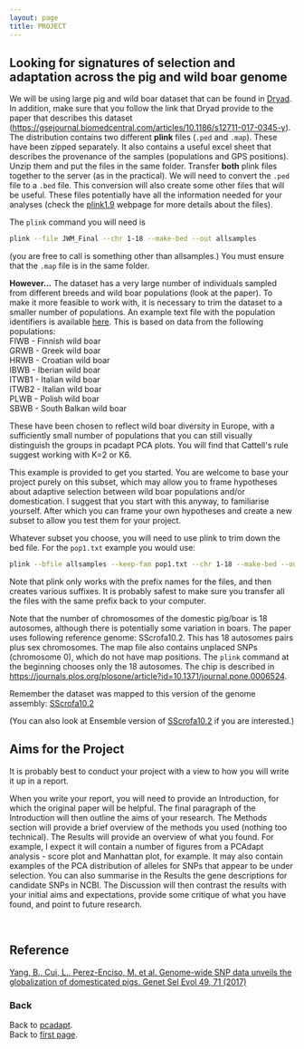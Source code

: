```yaml
---
layout: page
title: PROJECT
---
```


## Looking for signatures of selection and adaptation across the pig and wild boar genome


We will be using large pig and wild boar dataset that can be found in [Dryad](https://datadryad.org/stash/dataset/doi:10.5061/dryad.30tk6). In addition, make sure that you follow the link that Dryad provide to the paper that describes this dataset (https://gsejournal.biomedcentral.com/articles/10.1186/s12711-017-0345-y). The distribution contains two different **plink** files (```.ped``` and ```.map```). These have been zipped separately. It also contains a useful excel sheet that describes the provenance of the samples (populations and GPS positions). Unzip them and put the files in the same  folder. Transfer **both** plink files together to the server (as in the practical). We will need to convert the ```.ped``` file to a ```.bed``` file. This conversion will also create some other files that will be useful.  These files potentially have all the information needed for your analyses (check the [plink1.9](https://www.cog-genomics.org/plink/1.9/formats) webpage for more details about the files).

The ```plink``` command you will need is 
```sh
plink --file JWM_Final --chr 1-18 --make-bed --out allsamples
```
(you are free to call is something other than allsamples.) You must ensure that the ```.map``` file is in the same folder.

**However...** The dataset has a very large number of individuals sampled from different breeds and wild boar populations (look at the paper). To make it more feasible to work with, it is necessary to trim the dataset to a smaller number of populations. An example text file with the population identifiers is available [here](../data/pop1.txt). This is based on data from the following populations:  
FIWB - Finnish wild boar <br/>
GRWB - Greek wild boar <br/>
HRWB - Croatian wild boar <br/>
IBWB - Iberian wild boar <br/>
ITWB1 - Italian wild boar <br/>
ITWB2 - Italian wild boar <br/>
PLWB - Polish wild boar <br/>
SBWB  - South Balkan wild boar <br/>


These have been chosen to reflect wild boar  diversity in Europe, with a sufficiently small number of populations that you can  still visually distinguish the groups in pcadapt PCA plots. You will find that Cattell's rule suggest working with K=2 or K6.

This example is provided to get you started. You are welcome to base your project purely on this subset, which may allow you to frame hypotheses about adaptive selection between wild boar populations  and/or domestication. I suggest  that you start with this anyway, to familiarise  yourself. After which you can  frame your own hypotheses and create a new subset to allow you test them for your project.

Whatever subset you choose, you will need to use plink to trim down the  bed file. For the ```pop1.txt``` example you would use:
```sh
plink --bfile allsamples --keep-fam pop1.txt --chr 1-18 --make-bed --out final
```

Note that plink only works with the prefix names for the files, and then creates various suffixes. It is probably safest to make sure you transfer all  the files with the same prefix back to your computer. 

Note that the number of chromosomes of the domestic pig/boar is 18 autosomes, although there is  potentially some variation  in boars. The paper uses following reference genome: SScrofa10.2. This has 18 autosomes pairs plus sex chromosomes. The map  file also  contains unplaced SNPs (chromosome 0), which do  not have map positions. The ```plink``` command at the beginning chooses only the 18 autosomes. The chip is described in https://journals.plos.org/plosone/article?id=10.1371/journal.pone.0006524. 

Remember the dataset was mapped to this version of the genome assembly:
[SScrofa10.2](https://www.ncbi.nlm.nih.gov/genome/gdv/browser/genome/?id=GCF_000003025.5)

(You can also look at Ensemble version of [SScrofa10.2](https://may2017.archive.ensembl.org/Sus_scrofa/Info/Index) if you are interested.)


## Aims for the Project

It is probably best to conduct your project with a view to how you will write it up in a report.

When you write your report, you will need to provide an Introduction, for which the original paper will be helpful. The final paragraph of the Introduction will then outline the aims of your research. The Methods section will provide a brief overview of the methods you used (nothing too technical). The Results will provide an overview of what you found. For example, I expect it will contain a number of figures from a PCAdapt analysis - score plot and Manhattan plot, for example. It may also contain examples of the PCA distribution of alleles for SNPs that appear to be under selection. You can also summarise in the Results the gene descriptions for candidate SNPs in NCBI. The Discussion will then contrast the results with your initial aims and expectations, provide some critique of what you have found, and point to future research. 

<br/>



## Reference

[Yang, B., Cui, L., Perez-Enciso, M. et al. Genome-wide SNP data unveils the globalization of domesticated pigs. Genet Sel Evol 49, 71 (2017)]( https://doi.org/10.1186/s12711-017-0345-y )
<br/>

### Back

Back to [pcadapt](./PCadapt.md).   
Back to [first page](../index.md).

